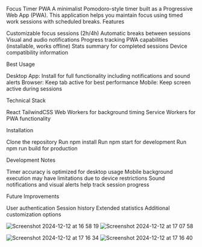 Focus Timer PWA
A minimalist Pomodoro-style timer built as a Progressive Web App (PWA). This application helps you maintain focus using timed work sessions with scheduled breaks.
Features

Customizable focus sessions (2h/4h)
Automatic breaks between sessions
Visual and audio notifications
Progress tracking
PWA capabilities (installable, works offline)
Stats summary for completed sessions
Device compatibility information

Best Usage

Desktop App: Install for full functionality including notifications and sound alerts
Browser: Keep tab active for best performance
Mobile: Keep screen active during sessions

Technical Stack

React
TailwindCSS
Web Workers for background timing
Service Workers for PWA functionality

Installation

Clone the repository
Run npm install
Run npm start for development
Run npm run build for production

Development Notes

Timer accuracy is optimized for desktop usage
Mobile background execution may have limitations due to device restrictions
Sound notifications and visual alerts help track session progress

Future Improvements

User authentication
Session history
Extended statistics
Additional customization options

![Screenshot 2024-12-12 at 16 58 19](https://github.com/user-attachments/assets/f27efb47-44e2-4d4d-aa2a-6292400216d0)
![Screenshot 2024-12-12 at 17 07 58](https://github.com/user-attachments/assets/e1e82ff8-5872-4c66-adba-2cd05b693b71)

![Screenshot 2024-12-12 at 17 16 34](https://github.com/user-attachments/assets/19afa90d-a0d9-462c-946c-14babc9fff7f)
![Screenshot 2024-12-12 at 17 16 40](https://github.com/user-attachments/assets/c7a68da1-9651-44a4-9787-e30308de2565)




